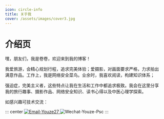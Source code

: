 ```yaml
---
icon: circle-info
title: 关于我
cover: /assets/images/cover3.jpg
---
```

# 介绍页

嘿，朋友们，我是卷卷，欢迎来到我的博客！

我爱旅游，会精心规划行程，追求完美体验；爱摄影，对画面要求严格，力求拍出满意作品。工作上，我是网络安全菜鸟。业余时，我喜欢阅读，构建知识体系；

强迫症，完美主义者，这些特点让我在生活和工作中都追求极致。我会在这里分享我的旅行趣事、摄影作品、网络安全知识、读书心得以及中医心理学探索。

如感兴趣可技术交流：


::: center
   <a href="mailto:youze27@163.com" target="_blank">
  <img src='http://badge.devlive.org/api/badge/Email/Youze27.svg?style=metallic&leftColor=%2523333&rightColor=%2523FF4040' alt='Email-Youze27' />
    </a>
<img src='http://badge.devlive.org/api/badge/Wechat/Youze-Psc.svg?style=metallic&leftColor=%2523333' alt='Wechat-Youze-Psc' />
:::
